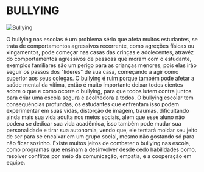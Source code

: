 # BULLYING

![Bullying](https://github.com/Linx0202/mobile-first/assets/111889729/03d6deb0-6d5b-44de-8125-f32b5fd7e0c2)

O bullying nas escolas é um problema sério que afeta muitos estudantes, se trata de comportamentos agressivos recorrente, como agreções físicas ou xingamentos, pode começar nas casas das crinças e adolecentes, atravéz do comportamentos agressivos de pessoas que moram com o estudante, exemplos familiares são um perigo para as crianças menores, pois elas irão seguir os passos dos "lideres" de sua casa, começando a agir como superior aos seus colegas. 
O bullying é ruim porque também pode afetar a saúde mental da vítima, então é muito importante deixar todos cientes sobre o que e como ocorre o bullying, para que todos lutem contra juntos para criar uma escola segura e acolhedora a todos.
O bullying escolar tem consequências profundas, os estudantes que enfrentam isso podem experimentar em suas vidas, distorção de imagem, traumas, dificultando ainda mais sua vida adulta nos meios sociais, além que esse aluno não podera se dedicar sua vida acadêmica, isso também pode mudar sua personalidade e tirar sua autonomia, vendo que, ele tentará moldar seu jeito de ser para se encaixar em um grupo social, mesmo não gostando só para não ficar sozinho.
Existe muitos jeitos de combater o bullying nas escola, como programas que ensinam a desinvolver desde cedo habilidades como, resolver conflitos por meio da comunicação, empatia, e a cooperação em equipe.

